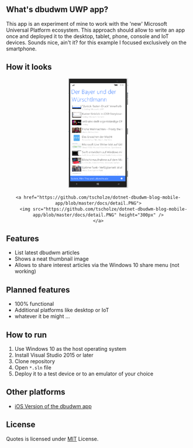 ## What's dbudwm UWP app?
This app is an experiment of mine to work with the 'new' Microsoft Universal Platform ecosystem. 
This approach should allow to write an app once and deployed it to the desktop, tablet, phone, console and IoT devices. Sounds nice, ain't it?
for this example I focused exclusively on the smartphone.

## How it looks

<div style="text-align:center">
	<a href="https://github.com/tscholze/dotnet-dbudwm-blog-mobile-app/blob/master/docs/list.PNG">
		<img src="https://github.com/tscholze/dotnet-dbudwm-blog-mobile-app/blob/master/docs/list.PNG" height="300px" />
	</a>
    
    <a href="https://github.com/tscholze/dotnet-dbudwm-blog-mobile-app/blob/master/docs/detail.PNG">
		<img src="https://github.com/tscholze/dotnet-dbudwm-blog-mobile-app/blob/master/docs/detail.PNG" height="300px" />
	</a>
</div>

## Features
* List latest dbudwm articles
* Shows a neat thumbnail image
* Allows to share interest articles via the  Windows 10 share menu (not working)

## Planned features
* 100% functional
* Additional platforms like desktop or IoT
* whatever it be might ...

## How to run
1. Use Windows 10 as the host operating system
1. Install Visual Studio 2015 or later
1. Clone repository
1. Open `*.sln` file
1. Deploy it to a test device or to an emulator of your choice

## Other platforms
* [iOS Version of the dbudwm app](https://itunes.apple.com/de/app/der-bayer-und-der-wurschtlmann/id1052855779?l=en&amp;mt=8)

## License 
Quotes is licensed under [MIT](https://en.wikipedia.org/wiki/MIT_License) License. 
